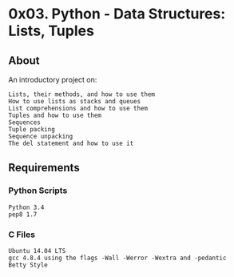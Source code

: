 # 0x03. Python - Data Structures: Lists, Tuples
## About
An introductory project on:

    Lists, their methods, and how to use them
    How to use lists as stacks and queues
    List comprehensions and how to use them
    Tuples and how to use them
    Sequences
    Tuple packing
    Sequence unpacking
    The del statement and how to use it
## Requirements
### Python Scripts

    Python 3.4
    pep8 1.7

### C Files

    Ubuntu 14.04 LTS
    gcc 4.8.4 using the flags -Wall -Werror -Wextra and -pedantic
    Betty Style
